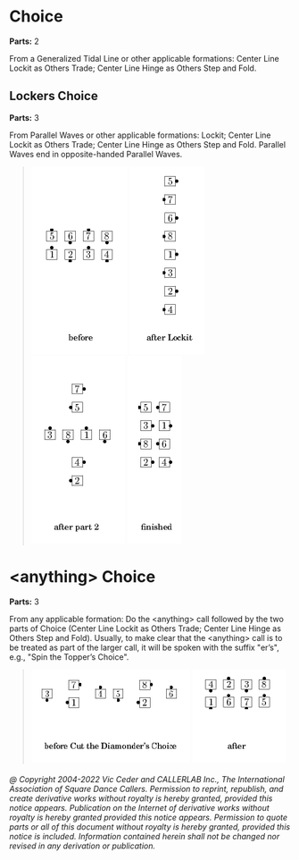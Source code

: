 
# Choice

**Parts:** 2  

From a Generalized Tidal Line or other applicable formations:
Center Line Lockit as Others Trade; Center Line Hinge as Others Step and Fold.

## Lockers Choice

**Parts:** 3

From Parallel Waves or other applicable formations:
Lockit; Center Line Lockit as Others Trade;
Center Line Hinge as Others Step and Fold.
Parallel Waves end in opposite-handed Parallel Waves.


>
> ![alt](lockers_choice-1.png)
> ![alt](lockers_choice-2.png)
> ![alt](lockers_choice-3.png)
> ![alt](lockers_choice-4.png)
>

# \<anything> Choice

**Parts:** 3

From any applicable formation: Do the \<anything> call
followed by the two parts of Choice (Center Line Lockit as Others Trade;
Center Line Hinge as Others Step and Fold).
Usually, to make clear that the \<anything> call
is to be treated as part of the larger call,
it will be spoken with the suffix "er’s", e.g., "Spin the Topper’s Choice".

>
> ![alt](anything_choice-1.png)
> ![alt](anything_choice-2.png)
>

###### @ Copyright 2004-2022 Vic Ceder and CALLERLAB Inc., The International Association of Square Dance Callers. Permission to reprint, republish, and create derivative works without royalty is hereby granted, provided this notice appears. Publication on the Internet of derivative works without royalty is hereby granted provided this notice appears. Permission to quote parts or all of this document without royalty is hereby granted, provided this notice is included. Information contained herein shall not be changed nor revised in any derivation or publication.
